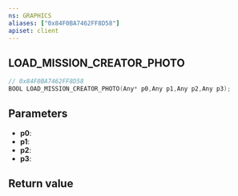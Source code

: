 ```yaml
---
ns: GRAPHICS
aliases: ["0x84F0BA7462FF8D58"]
apiset: client
---
```

## LOAD_MISSION_CREATOR_PHOTO

```c
// 0x84F0BA7462FF8D58
BOOL LOAD_MISSION_CREATOR_PHOTO(Any* p0,Any p1,Any p2,Any p3);
```


## Parameters
* **p0**:
* **p1**:
* **p2**:
* **p3**:

## Return value

